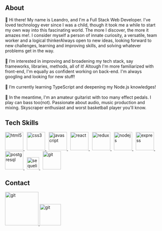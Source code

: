 <h2>About</h2>
👋 Hi there! My name is Leandro, and I'm a Full Stack Web Developer. I've loved technology ever since I was a child, though it took me a while to start my own way into this fascinating world. The more I discover, the more it amazes me!. I consider myself a person of innate curiosity, a versatile, team worker and a logical thinkerAlways open to new ideas, looking forward to new challenges, learning and improving skills, and solving whatever problems get in the way. 
<br></br>
👀 I’m interested in improving and broadening my tech stack, say frameworks, libraries, methods, all of it! Altough I'm more familiarized with front-end, I'm equally as confident working on back-end. I'm always googling and looking for new stuff!
<br></br>
🌱 I’m currently learning TypeScript and deepening my Node.js knowledges!
<br></br>
🎸 In the meantime, I'm an amateur guitarist with too many effect pedals. I play can bass too(not). Passionate about audio, music production and mixing. Skyscraper enthusiast and worst basketball player you'll know. 

<h2>Tech Skills</h2>

<a href="https://www.w3.org/html/" target="_blank">
  <img src="https://upload.wikimedia.org/wikipedia/commons/thumb/3/38/HTML5_Badge.svg/600px-HTML5_Badge.svg.png" alt="html5" width="60" />
</a>&nbsp;
<a href="https://www.w3schools.com/css/" target="_blank">
  <img src="https://cdn4.iconfinder.com/data/icons/social-media-logos-6/512/121-css3-512.png" alt="css3" width="60" />
</a>&nbsp;
<a href="https://developer.mozilla.org/en-US/docs/Web/JavaScript" target="_blank"> 
  <img src="https://upload.wikimedia.org/wikipedia/commons/thumb/9/99/Unofficial_JavaScript_logo_2.svg/1024px-Unofficial_JavaScript_logo_2.svg.png" alt="javascript" width="60"/>
</a>&nbsp; 
<a href="https://reactjs.org/" target="_blank">
  <img src="https://seeklogo.com/images/R/react-logo-7B3CE81517-seeklogo.com.png" alt="react" width="60" />
</a>&nbsp; 
<a href="https:6/redux.js.org" target="_blank">
  <img src="https://seeklogo.com/images/R/redux-logo-9CA6836C12-seeklogo.com.png" alt="redux" width="60"/>
  </a>&nbsp; 
<a href="https://nodejs.org" target="_blank">
  <img src="https://www.vectorlogo.zone/logos/nodejs/nodejs-icon.svg" alt="nodejs" width= "60"/>
 </a>&nbsp;
<a href="https://expressjs.com" target="_blank">
  <img src="https://www.vectorlogo.zone/logos/expressjs/expressjs-icon.svg" alt="express" width="60" />
  </a>&nbsp; 
<a href="https://www.postgresql.org" target="_blank">
  <img src="https://upload.wikimedia.org/wikipedia/commons/thumb/2/29/Postgresql_elephant.svg/1200px-Postgresql_elephant.svg.png" alt="postgresql" width="60" /> 
</a>&nbsp; 
<a href="https://sequelize.org" target="_blank">
  <img src="https://www.vectorlogo.zone/logos/sequelizejs/sequelizejs-icon.svg" alt="sequelize" width="40"/>
</a>&nbsp;
<a href="https://git-scm.com/" target="_blank">
  <img src="https://www.vectorlogo.zone/logos/git-scm/git-scm-icon.svg" alt="git" width="60"/>
</a> 

<h2>Contact</h2>
<a href="mailto:leandropap@gmail.com" target="_blank">
  <img src="https://user-images.githubusercontent.com/94720565/193683615-90160906-ba18-4221-bbe6-4b0e42e48a27.svg" alt="git" width="110"/>
</a> 

<a href="https://www.linkedin.com/in/leandro-pappalardo/" target="_blank">
  <img src="https://user-images.githubusercontent.com/94720565/193684844-8dbe0d3e-ea6c-4195-b6ae-65626e80b3f6.png" alt="git" width="70"/>
</a> 


<!---
leandropap/leandropap is a ✨ special ✨ repository because its `README.md` (this file) appears on your GitHub profile.
You can click the Preview link to take a look at your changes.
--->
